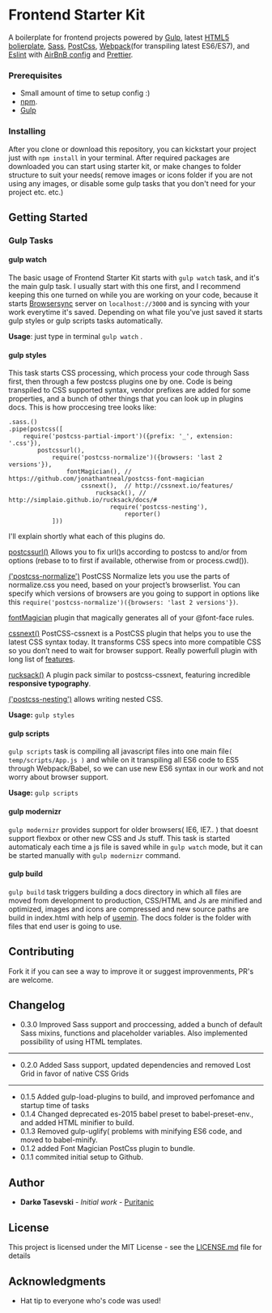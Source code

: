 
# Frontend Starter Kit

A boilerplate for frontend projects powered by [Gulp](https://github.com/gulpjs/gulp), latest [HTML5 bolierplate](https://github.com/h5bp/html5-boilerplate), [Sass](http://sass-lang.com/), [PostCss](https://github.com/postcss/postcss),  [Webpack](https://webpack.js.org/)(for transpiling latest ES6/ES7), and [Eslint](https://eslint.org/) with [AirBnB config](https://github.com/airbnb/javascript) and [Prettier](https://github.com/prettier/prettier).


### Prerequisites

* Small amount of time to setup config :)
* [npm](https://www.npmjs.com/get-npm).
* [Gulp](https://github.com/gulpjs/gulp)

### Installing

After you clone or download this repository, you can kickstart your project just with `npm install` in your terminal. After required packages are downloaded you can start using starter kit, or make changes to folder structure to suit your needs( remove images or icons folder if you are not using any images, or disable some gulp tasks that you don't need for your project etc. etc.)

## Getting Started

### Gulp Tasks

#### gulp watch
The basic usage of Frontend Starter Kit starts with `gulp watch` task, and it's the main gulp task. I usually start with this one first, and I recommend keeping this one turned on while you are working on your code, because it starts [Browsersync](https://www.browsersync.io) server on `localhost://3000` and is syncing with your work everytime it's saved. Depending on what file you've just saved it starts gulp styles or gulp scripts tasks automatically. 

__Usage__: just type in terminal `gulp watch` .

#### gulp styles
This task starts CSS processing, which process your code through Sass first, then through a few postcss plugins one by one. Code is being transpiled to CSS supported syntax, vendor prefixes are added for some properties, and a bunch of other things that you can look up in plugins docs.
This is how proccesing tree looks like: 
```
.sass.()
.pipe(postcss([
	require('postcss-partial-import')({prefix: '_', extension: '.css'}),
		postcssurl(),
			require('postcss-normalize')({browsers: 'last 2 versions'}),	
				fontMagician(),	// https://github.com/jonathantneal/postcss-font-magician	 
					cssnext(),	// http://cssnext.io/features/
						rucksack(), // http://simplaio.github.io/rucksack/docs/#
							require('postcss-nesting'),
								reporter()
			]))
```
I'll explain shortly what each of this plugins do.

[postcssurl()](https://github.com/postcss/postcss-url) Allows you to fix url()s according to postcss to and/or from options (rebase to to first if available, otherwise from or process.cwd()).

[('postcss-normalize')](https://github.com/jonathantneal/postcss-normalize) PostCSS Normalize lets you use the parts of normalize.css you need, based on your project’s browserlist. You can specify which versions of browsers are you going to support in options like this `require('postcss-normalize')({browsers: 'last 2 versions'})`.

[fontMagician](https://github.com/jonathantneal/postcss-font-magician) plugin that magically generates all of your @font-face rules.

[cssnext()](https://github.com/postcss/postcss) PostCSS-cssnext is a PostCSS plugin that helps you to use the latest CSS syntax today. It transforms CSS specs into more compatible CSS so you don’t need to wait for browser support. Really powerfull plugin with long list of [features](http://cssnext.io/features/).

[rucksack()](https://github.com/seaneking/rucksack) A plugin pack similar to postcss-cssnext, featuring incredible __responsive 
typography__.

[('postcss-nesting')](https://github.com/jonathantneal/postcss-nesting) allows writing nested CSS.

__Usage:__ `gulp styles`

#### gulp scripts

`gulp scripts` task is compiling all javascript files into one main file`( temp/scripts/App.js )` and while on it transpiling all ES6 code to ES5 through Webpack/Babel, so we can use new ES6 syntax in our work and not worry about browser support.

__Usage:__ `gulp scripts`

#### gulp modernizr 

`gulp modernizr` provides support for older browsers( IE6, IE7.. ) that doesnt support flexbox or other new CSS and Js stuff. This task is started automaticaly each time a js file is saved while in `gulp watch` mode, but it can be started manually with `gulp modernizr` command.

#### gulp build

`gulp build` task triggers building a docs directory in which all files are moved from development to production, CSS/HTML and Js are minified and optimized, images and icons are compressed and new source paths are build in index.html with help of [usemin](https://github.com/zont/gulp-usemin). The docs folder is the folder with files that end user is going to use.

## Contributing

Fork it if you can see a way to improve it or suggest improvenments, PR's are welcome.

## Changelog
* 0.3.0 Improved Sass support and proccessing, added a bunch of default Sass mixins, functions and placeholder variables. Also implemented possibility of using HTML templates.
-------------------------------------------------------------------------------------------
* 0.2.0 Added Sass support, updated dependencies and removed Lost Grid in favor of native CSS Grids
-------------------------------------------------------------------------------------------
* 0.1.5 Added gulp-load-plugins to build, and improved perfomance and startup time of tasks
* 0.1.4 Changed deprecated es-2015 babel preset to babel-preset-env., and added HTML minifier to build.
* 0.1.3 Removed gulp-uglify( problems with minifying ES6 code, and moved to babel-minify.
* 0.1.2 added Font Magician PostCss plugin to bundle.
* 0.1.1 commited initial setup to Github. 

## Author

* **Darkø Tasevski** - *Initial work* - [Puritanic](https://github.com/Puritanic)

## License

This project is licensed under the MIT License - see the [LICENSE.md](LICENSE.md) file for details

## Acknowledgments

* Hat tip to everyone who's code was used!
